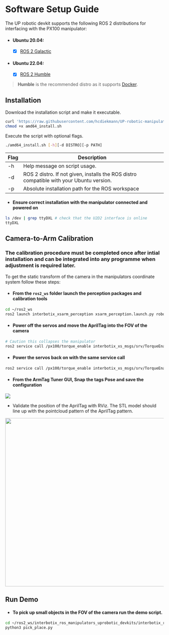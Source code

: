 # Software Setup Guide
The UP robotic devkit supports the following ROS 2 distributions for interfacing with the PX100 manipulator:

 - #### Ubuntu 20.04: 
   - [x] [ROS 2 Galactic](https://github.com/hcdiekmann/UP-robotic-manipulators/tree/galactic)
 - #### Ubuntu 22.04:
   - [x] [ROS 2 Humble](https://github.com/hcdiekmann/UP-robotic-manipulators/tree/humble)

> **Humble** is the recommended distro as it supports [Docker](https://github.com/hcdiekmann/UP-robotic-manipulators/blob/humble/Dockerfile).

## Installation
Download the installation script and make it executable. 
```bash
curl 'https://raw.githubusercontent.com/hcdiekmann/UP-robotic-manipulators/main/amd64_install.sh' > amd64_install.sh
chmod +x amd64_install.sh
```
Execute the script with optional flags.
```bash
./amd64_install.sh [-h][-d DISTRO][-p PATH]
```
| Flag     | Description |
| ----------- | ----------- |
| -h   | Help message on script usage.                                                                  |
| -d   | ROS 2 distro. If not given, installs the ROS distro compatible with your Ubuntu version.        |
| -p   | Absolute installation path for the ROS workspace                                               |
- #### Ensure correct installation with the manipulator connected and powered on
```bash
ls /dev | grep ttyDXL # check that the U2D2 interface is online
ttyDXL
```

## **Camera-to-Arm Calibration**
### The calibration procedure must be completed once after intial installation and can be integrated into any programme when adjustment is required later. 

To get the static transform of the camera in the manipulators coordinate system follow these steps: 
- #### From the `ros2_ws` folder launch the perception packages and calibration tools
```bash
cd ~/ros2_ws
ros2 launch interbotix_xsarm_perception xsarm_perception.launch.py robot_model:=px100 use_pointcloud_tuner_gui:=true use_armtag_tuner_gui:=true
```
- #### Power off the servos and move the AprilTag into the FOV of the camera
```bash
# Caution this collapses the manipulator
ros2 service call /px100/torque_enable interbotix_xs_msgs/srv/TorqueEnable "{cmd_type: 'group', name: 'all', enable: false}"
```

- #### Power the servos back on with the same service call
```bash
ros2 service call /px100/torque_enable interbotix_xs_msgs/srv/TorqueEnable "{cmd_type: 'group', name: 'all', enable: true}"
```
- #### From the ArmTag Tuner GUI, Snap the tags Pose and save the configuration
<img src="https://user-images.githubusercontent.com/13176191/213815335-7a1a3866-a459-496e-907c-1864c787a4a2.png" >

- Validate the position of the AprilTag with RViz. 
The STL model should line up with the pointcloud pattern of the AprilTag pattern.

<img src="https://user-images.githubusercontent.com/13176191/213814735-3151e64b-be32-48a6-b247-ecff376d5426.png"  width="730" height="535">

## **Run Demo**
- #### To pick up small objects in the FOV of the camera run the demo script.
```bash
cd ~/ros2_ws/interbotix_ros_manipulators_uprobotic_devkits/interbotix_ros_xsarms/interbotix_xsarm_perception/demos
python3 pick_place.py
```
